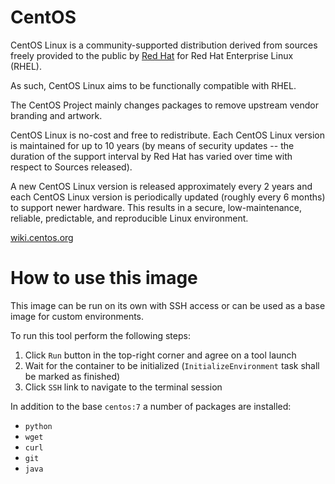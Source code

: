 # CentOS

CentOS Linux is a community-supported distribution derived from sources freely provided to the public by [Red Hat](ftp://ftp.redhat.com/pub/redhat/linux/enterprise/) for Red Hat Enterprise Linux (RHEL). 

As such, CentOS Linux aims to be functionally compatible with RHEL. 

The CentOS Project mainly changes packages to remove upstream vendor branding and artwork. 

CentOS Linux is no-cost and free to redistribute. Each CentOS Linux version is maintained for up to 10 years (by means of security updates -- the duration of the support interval by Red Hat has varied over time with respect to Sources released). 

A new CentOS Linux version is released approximately every 2 years and each CentOS Linux version is periodically updated (roughly every 6 months) to support newer hardware. This results in a secure, low-maintenance, reliable, predictable, and reproducible Linux environment.

[wiki.centos.org](https://wiki.centos.org/FrontPage)

# How to use this image

This image can be run on its own with SSH access or can be used as a base image for custom environments.

To run this tool perform the following steps:
1. Click `Run` button in the top-right corner and agree on a tool launch
2. Wait for the container to be initialized (`InitializeEnvironment` task shall be marked as finished)
3. Click `SSH` link to navigate to the terminal session

In addition to the base `centos:7` a number of packages are installed:
* `python`
* `wget`
* `curl`
* `git`
* `java`
